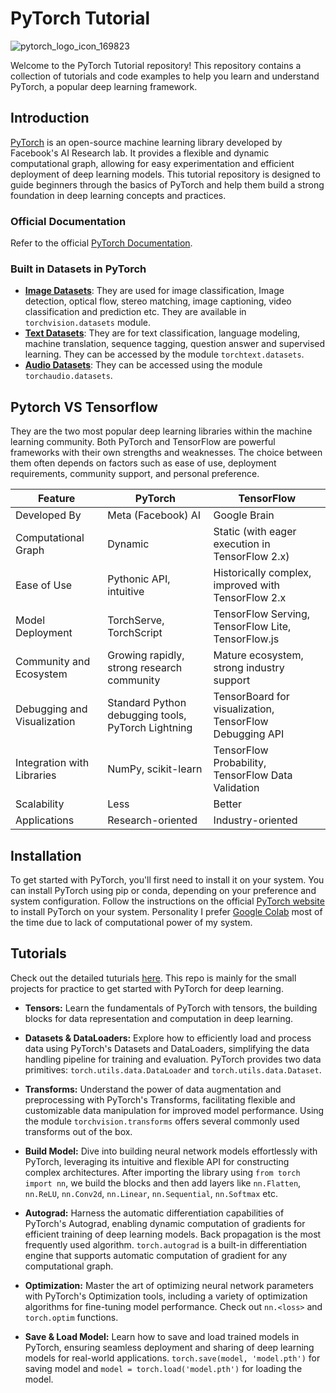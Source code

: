 # PyTorch Tutorial
![pytorch_logo_icon_169823](https://github.com/galax19ksh/PyTorch-Tutorial/assets/112553872/2c70362f-9894-4351-ab34-31360d85b1d1)

Welcome to the PyTorch Tutorial repository! This repository contains a collection of tutorials and code examples to help you learn and understand PyTorch, a popular deep learning framework.

## Introduction
[PyTorch](https://pytorch.org/) is an open-source machine learning library developed by Facebook's AI Research lab. It provides a flexible and dynamic computational graph, allowing for easy experimentation and efficient deployment of deep learning models. This tutorial repository is designed to guide beginners through the basics of PyTorch and help them build a strong foundation in deep learning concepts and practices.

### Official Documentation
Refer to the official [PyTorch Documentation](https://pytorch.org/docs/stable/index.html).

### Built in Datasets in PyTorch

* **[Image Datasets](https://pytorch.org/vision/stable/datasets.html)**: They are used  for image classification, Image detection, optical flow, stereo matching, image captioning, video classification and prediction etc. They are available in `torchvision.datasets` module.
* **[Text Datasets](https://pytorch.org/text/stable/datasets.html)**: They are for text classification, language modeling, machine translation, sequence tagging, question answer and supervised learning. They can be accessed by the module `torchtext.datasets`.
* **[Audio Datasets](https://pytorch.org/audio/stable/datasets.html)**: They can be accessed using the module `torchaudio.datasets`.
 

## Pytorch VS Tensorflow
They are the two most popular deep learning libraries within the machine learning community. Both PyTorch and TensorFlow are powerful frameworks with their own strengths and weaknesses. The choice between them often depends on factors such as ease of use, deployment requirements, community support, and personal preference.

| Feature                    | PyTorch                                     | TensorFlow                                  |
|----------------------------|---------------------------------------------|---------------------------------------------|
|Developed By | Meta (Facebook) AI | Google Brain |
|Computational Graph        | Dynamic                                     | Static (with eager execution in TensorFlow 2.x)|
| Ease of Use                | Pythonic API, intuitive                     | Historically complex, improved with TensorFlow 2.x|
| Model Deployment           | TorchServe, TorchScript                     | TensorFlow Serving, TensorFlow Lite, TensorFlow.js|
| Community and Ecosystem    | Growing rapidly, strong research community | Mature ecosystem, strong industry support    |
| Debugging and Visualization| Standard Python debugging tools, PyTorch Lightning | TensorBoard for visualization, TensorFlow Debugging API |
| Integration with Libraries| NumPy, scikit-learn                         | TensorFlow Probability, TensorFlow Data Validation |
| Scalability | Less | Better |
| Applications | Research-oriented | Industry-oriented |


## Installation
To get started with PyTorch, you'll first need to install it on your system. You can install PyTorch using pip or conda, depending on your preference and system configuration. Follow the instructions on the official [PyTorch website](https://pytorch.org/) to install PyTorch on your system. Personality I prefer [Google Colab](https://colab.research.google.com/) most of the time due to lack of computational power of my system.


## Tutorials 
Check out the detailed tuturials [here](https://pytorch.org/tutorials/).
This repo is mainly for the small projects for practice to get started with PyTorch for deep learning.

* **Tensors:** Learn the fundamentals of PyTorch with tensors, the building blocks for data representation and computation in deep learning.

* **Datasets & DataLoaders:** Explore how to efficiently load and process data using PyTorch's Datasets and DataLoaders, simplifying the data handling pipeline for training and evaluation. PyTorch provides two data primitives: `torch.utils.data.DataLoader` and `torch.utils.data.Dataset`.

* **Transforms:** Understand the power of data augmentation and preprocessing with PyTorch's Transforms, facilitating flexible and customizable data manipulation for improved model performance. Using the module `torchvision.transforms` offers several commonly used transforms out of the box.

* **Build Model:** Dive into building neural network models effortlessly with PyTorch, leveraging its intuitive and flexible API for constructing complex architectures. After importing the library using `from torch import nn`, we build the blocks and then add layers like `nn.Flatten`, `nn.ReLU`, `nn.Conv2d`, `nn.Linear`, `nn.Sequential`, `nn.Softmax` etc.

* **Autograd:** Harness the automatic differentiation capabilities of PyTorch's Autograd, enabling dynamic computation of gradients for efficient training of deep learning models. Back propagation is the most frequently used algorithm. `torch.autograd` is a built-in differentiation engine that supports automatic computation of gradient for any computational graph.

* **Optimization:** Master the art of optimizing neural network parameters with PyTorch's Optimization tools, including a variety of optimization algorithms for fine-tuning model performance. Check out `nn.<loss>` and `torch.optim` functions.

* **Save & Load Model:** Learn how to save and load trained models in PyTorch, ensuring seamless deployment and sharing of deep learning models for real-world applications. `torch.save(model, 'model.pth')` for saving model and `model = torch.load('model.pth')` for loading the model.


